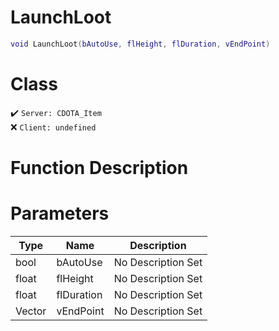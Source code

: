 # LaunchLoot
```lua
void LaunchLoot(bAutoUse, flHeight, flDuration, vEndPoint)
```
# Class
✔️ `Server: CDOTA_Item`  
❌ `Client: undefined`  

# Function Description

# Parameters
Type|Name|Description
--|--|--
bool|bAutoUse|No Description Set
float|flHeight|No Description Set
float|flDuration|No Description Set
Vector|vEndPoint|No Description Set
